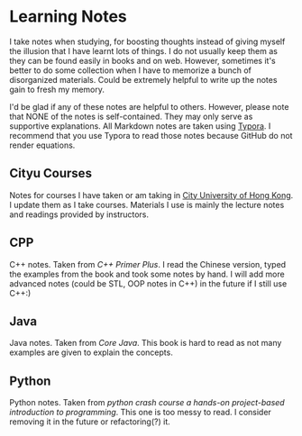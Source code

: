 # Learning Notes

I take notes when studying, for boosting thoughts instead of giving myself the illusion that I have learnt lots of things. I do not usually keep them as they can be found easily in books and on web. However, sometimes it's better to do some collection when I have to memorize a bunch of disorganized materials. Could be extremely helpful to write up the notes gain to fresh my memory.

I'd be glad if any of these notes are helpful to others. However, please note that NONE of the notes is self-contained. They may only serve as supportive explanations. All Markdown notes are taken using [Typora](https://typora.io/). I recommend that you use Typora to read those notes because GitHub do not render equations.



## Cityu Courses

Notes for courses I have taken or am taking in [City University of Hong Kong](https://www.cs.cityu.edu.hk/). I update them as I take courses. Materials I use is mainly the lecture notes and readings provided by instructors.



## CPP

C++ notes. Taken from *C++ Primer Plus*. I read the Chinese version, typed the examples from the book and took some notes by hand. I will add more advanced notes (could be STL, OOP notes in C++) in the future if I still use C++:)



## Java

Java notes. Taken from *Core Java*. This book is hard to read as not many examples are given to explain the concepts.



## Python

Python notes. Taken from *python crash course a hands-on project-based introduction to programming*. This one is too messy to read. I consider removing it in the future or refactoring(?) it.
